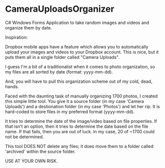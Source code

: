 # CameraUploadsOrganizer
C# Windows Forms Application to take random images and videos and organize them by date.

Inspiration:

Dropbox mobile apps have a feature which allows you to automatically upload your images and videos to your Dropbox account.  This is nice, but it puts them all in a single folder called "Camera Uploads".

I guess I'm a bit of a traditionalist when it comes to photo organization, so my files are all sorted by date (format: yyyy-mm-dd).

And, you will have to pull this organization scheme out of my cold, dead, hands.

Faced with the daunting task of manually organizing 1700 photos, I created this simple little tool.  You give it a source folder (in my case 'Camera Uploads') and a destionation folder (in my case 'Photos') and let her rip.  It is hard-coded to store files in my preferred format (yyyy-mm-dd).

It tries to determine the date of the image/video based on file properties.  If that isn't an option, then it tries to determine the date based on the file name.  If that fails, then you are out of luck.  In my case, 20 of ~1700 could not be determined.

This tool DOES NOT delete any files; it does move them to a folder called 'archived' within the source folder.

USE AT YOUR OWN RISK.
